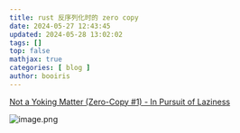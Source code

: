 ```yaml
---
title: rust 反序列化时的 zero copy 
date: 2024-05-27 12:43:45 
updated: 2024-05-28 13:02:02
tags: [] 
top: false
mathjax: true
categories: [ blog ]
author: booiris
---
```



[Not a Yoking Matter (Zero-Copy #1) - In Pursuit of Laziness](https://manishearth.github.io/blog/2022/08/03/zero-copy-1-not-a-yoking-matter/)

![image.png](https://cdn.jsdelivr.net/gh/booiris-cdn/img@main/20240528125002.png)
